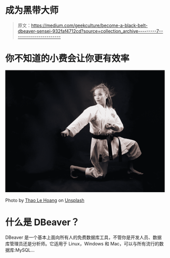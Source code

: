 # 成为黑带大师

> 原文：<https://medium.com/geekculture/become-a-black-belt-dbeaver-sensei-932faf4712cd?source=collection_archive---------7----------------------->

# 你不知道的小费会让你更有效率

![](img/44f5c9fa5eb43bf72afddc33a8fbfa0e.png)

Photo by [Thao Le Hoang](https://unsplash.com/@h4x0r3?utm_source=medium&utm_medium=referral) on [Unsplash](https://unsplash.com?utm_source=medium&utm_medium=referral)

# 什么是 DBeaver？

DBeaver 是一个基本上面向所有人的免费数据库工具，不管你是开发人员、数据库管理员还是分析师。它适用于 Linux，Windows 和 Mac，可以与所有流行的数据库:MySQL…